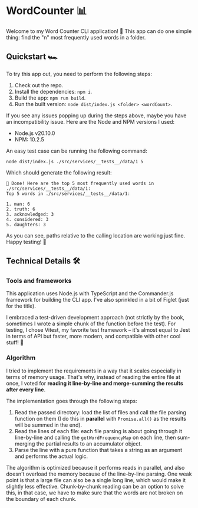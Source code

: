 # WordCounter 📊

Welcome to my Word Counter CLI application! 🚀 This app can do one simple thing: find the "n" most frequently used words in a folder. 

## Quickstart 🏎️

To try this app out, you need to perform the following steps: 

1. Check out the repo.
2. Install the dependencies: `npm i`.
3. Build the app: `npm run build`.
4. Run the built version: `node dist/index.js <folder> <wordCount>`.

If you see any issues popping up during the steps above, maybe you have an incompatibility issue. Here are the Node and NPM versions I used:

- Node.js v20.10.0
- NPM: 10.2.5

An easy test case can be running the following command: 

```
node dist/index.js ./src/services/__tests__/data/1 5
```

Which should generate the following result:

```
🎉 Done! Here are the top 5 most frequently used words in ./src/services/__tests__/data/1:
Top 5 words in ./src/services/__tests__/data/1:

1. man: 6
2. truth: 6
3. acknowledged: 3
4. considered: 3
5. daughters: 3
```

As you can see, paths relative to the calling location are working just fine. Happy testing! 🎉

## Technical Details 🛠️

### Tools and frameworks

This application uses Node.js with TypeScript and the Commander.js framework for building the CLI app. I've also sprinkled in a bit of Figlet (just for the title).

I embraced a test-driven development approach (not strictly by the book, sometimes I wrote a simple chunk of the function before the test). For testing, I chose Vitest, my favorite test framework – it's almost equal to Jest in terms of API but faster, more modern, and compatible with other cool stuff! 🚨

### Algorithm

I tried to implement the requirements in a way that it scales especially in terms of memory usage. That's why, instead of reading the entire file at once, I voted for **reading it line-by-line and merge-summing the results after every line**.

The implementation goes through the following steps:

1. Read the passed directory: load the list of files and call the file parsing function on them (I do this in **parallel** with `Promise.all()`  as the results will be summed in the end).
2. Read the lines of each file: each file parsing is about going through it line-by-line and calling the `getWordFrequencyMap` on each line, then sum-merging the partial results to an accumulator object.
3. Parse the line with a pure function that takes a string as an argument and performs the actual logic.

The algorithm is optimized because it performs reads in parallel, and also doesn't overload the memory because of the line-by-line parsing. One weak point is that a large file can also be a single long line, which would make it slightly less effective. Chunk-by-chunk reading can be an option to solve this, in that case, we have to make sure that the words are not broken on the boundary of each chunk.


